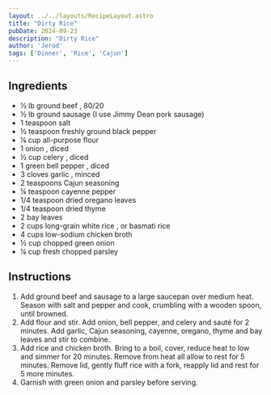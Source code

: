 ```yaml
---
layout: ../../layouts/RecipeLayout.astro
title: "Dirty Rice"
pubDate: 2024-09-23
description: "Dirty Rice"
author: 'Jerod'
tags: ['Dinner', 'Rice', 'Cajun']
---
```


<h2 class='text-2xl py-4'>Ingredients</h2>
<ul class='list-disc ms-4 ps-4 py-2'>
    <li>½ lb ground beef , 80/20</li>
    <li>½ lb ground sausage (I use Jimmy Dean pork sausage)</li>
    <li>1 teaspoon salt</li>
    <li>½ teaspoon freshly ground black pepper</li>
    <li>¼ cup all-purpose flour</li>
    <li>1 onion , diced</li>
    <li>½ cup celery , diced</li>
    <li>1 green bell pepper , diced</li>
    <li>3 cloves garlic , minced</li>
    <li>2 teaspoons Cajun seasoning</li>
    <li>¼ teaspoon cayenne pepper</li>
    <li>1/4 teaspoon dried oregano leaves</li>
    <li>1/4 teaspoon dried thyme</li>
    <li>2 bay leaves</li>
    <li>2 cups long-grain white rice , or basmati rice</li>
    <li>4 cups low-sodium chicken broth</li>
    <li>½ cup chopped green onion</li>
    <li>¼ cup fresh chopped parsley</li>
</ul>
<h2 class='text-2xl py-4'>Instructions</h2>
<ol class='list-decimal ms-4 ps-4 py-2'>
    <li>Add ground beef and sausage to a large saucepan over medium heat. Season with salt and pepper and cook, crumbling with a wooden spoon, until browned.</li>
    <li>Add flour and stir. Add onion, bell pepper, and celery and sauté for 2 minutes. Add garlic, Cajun seasoning, cayenne, oregano, thyme and bay leaves and stir to combine.</li>
    <li>Add rice and chicken broth. Bring to a boil, cover, reduce heat to low and simmer for 20 minutes. Remove from heat all allow to rest for 5 minutes. Remove lid, gently fluff rice with a fork, reapply lid and rest for 5 more minutes.</li>
    <li>Garnish with green onion and parsley before serving.</li>
</ol>